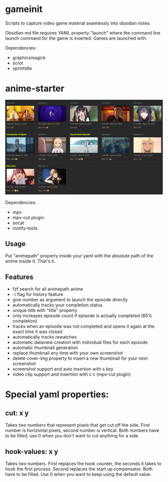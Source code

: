 # gameinit 
Scripts to capture video game material seamlessly into obsidian notes.

Obsidian md file requires YAML property "launch" where the command line launch command for the game is inserted.
Games are launched with:

Dependencies:
- graphicsmagick
- scrot
- xprintidle

# anime-starter 
![Example Dataview](img/example-anime-dataview.png)

Dependencies: 
- mpv
- mpv-cut plugin
- socat 
- inotify-tools 


## Usage 
Put "animepath" property inside your yaml with the absolute path of the anime inside it. That's it. 

## Features 
- fzf search for all animepath anime 
- -i flag for history feature 
- give number as argument to launch the episode directly 
- automatically tracks your completion status 
- unique title with "title" property
- only increases episode count if episode is actually completed (85% completion)
- tracks when an episode was not completed and opens it again at the exact time it was closed
- automatically tracks rewatches 
- automatic dataview creation with individual files for each episode 
- automatic thumbnail generation 
- replace thumbnail any time with your own screenshot 
- delete cover-img property to insert a new thumbnail for your next screenshot 
- screenshot support and auto insertion with s key 
- video clip support and insertion with c c (mpv-cut plugin)

# Special yaml properties:
## cut: x y 
Takes two numbers that represent pixels that get cut off the side. First number is horizontal pixels, second number is vertical. Both numbers have to be filled, use 0 when you don't want to cut anything for a side. 
## hook-values: x y 
Takes two numbers. First replaces the hook counter, the seconds it takes to hook the first process. Second replaces the start up compensator. Both have to be filled. Use 0 when you want to keep using the default value. 


